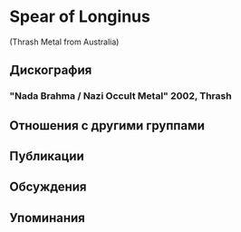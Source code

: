 # Spear of Longinus

(Thrash Metal from Australia)

## Дискография

### "Nada Brahma / Nazi Occult Metal" 2002, Thrash




## Отношения с другими группами


## Публикации


## Обсуждения


## Упоминания

